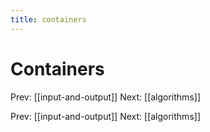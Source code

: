 ```yaml
---
title: containers
---
```


# Containers

Prev: [[input-and-output]] Next: [[algorithms]]

Prev: [[input-and-output]] Next: [[algorithms]]
